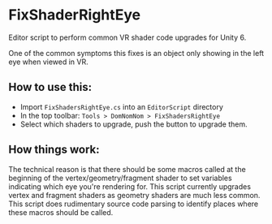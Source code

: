 # FixShaderRightEye
Editor script to perform common VR shader code upgrades for Unity 6.

One of the common symptoms this fixes is an object only showing in the left eye when viewed in VR.

## How to use this:
- Import `FixShadersRightEye.cs` into an `EditorScript` directory
- In the top toolbar: `Tools > DomNomNom > FixShadersRightEye`
- Select which shaders to upgrade, push the button to upgrade them.

## How things work:
The technical reason is that there should be some macros called at the beginning of the vertex/geometry/fragment shader to set variables indicating which eye you're rendering for. This script currently upgrades vertex and fragment shaders as geometry shaders are much less common. This script does rudimentary source code parsing to identify places where these macros should be called.

